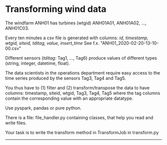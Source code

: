 # Transforming wind data

The windfarm ANH01 has turbines (wtgid) ANH01A01, ANH01A02, ...,  ANH01C03.

Every ten minutes a csv file is generated with columns: *id, timestamp, wtgid, siteid, tditag, value, insert_time*
See f.x. "ANH01_2020-02-20-13-10-00.csv"

Different sensors (*tditag*: Tag1, ..., Tag6) produce values of different types (string, integer, datetime, float).

The data scientists in the operations department require easy access to the time series produced by the sensors Tag3, Tag4 and Tag5.

You thus have to 
(1) filter 
and 
(2) transform/transpose the data to have columns: timestamp, siteid, wtgid, Tag3, Tag4, Tag5
where the tag columns contain the corresponding value with an appropriate datatype.

Use pyspark, pandas or pure python.

There is a file: file_handler.py containing classes, that help you read and write files.

Your task is to write the transform method in TransformJob in transform.py

-----
